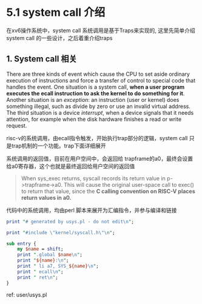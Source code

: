 # 5.1 system call 介绍

在xv6操作系统中，system call 系统调用是基于Traps来实现的, 这里先简单介绍 system call 的一些设计，之后着重介绍traps

## 1. System call 相关

There are three kinds of event which cause the CPU to set aside ordinary execution of instructions  and force a transfer of control to special code that handles the event. One situation is a system  call, **when a user program executes the ecall instruction to ask the kernel to do something for it**. Another situation is an *exception*: an instruction (user or kernel) does something illegal, such as  divide by zero or use an invalid virtual address. The third situation is a device *interrupt*, when a  device signals that it needs attention, for example when the disk hardware finishes a read or write  request.

risc-v的系统调用，由ecall指令触发，开始执行trap部分的逻辑，system call 只是trap机制的一个功能。trap下面详细展开

系统调用的返回值，目前在用户空间中，会返回给 trapframe的a0，最终会设置给a0寄存器，这个也就是最终返回给用户空间的返回值

> When sys_exec returns, syscall records its return value in p->trapframe->a0. This will  cause the original user-space call to exec() to return that value, since the **C calling convention on RISC-V places return values in a0.**

代码中的系统调用，均由perl 脚本来展开为汇编指令，并参与编译和链接

```perl
print "# generated by usys.pl - do not edit\n";

print "#include \"kernel/syscall.h\"\n";

sub entry {
    my $name = shift;
    print ".global $name\n";
    print "${name}:\n";
    print " li a7, SYS_${name}\n";
    print " ecall\n";
    print " ret\n";
}
```

ref: user/usys.pl

